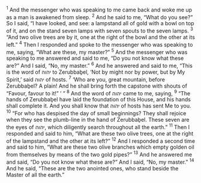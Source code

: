 <sup>1</sup> And the messenger who was speaking to me came back and woke me up as a man is awakened from sleep.
<sup>2</sup> And he said to me, “What do you see?” So I said, “I have looked, and see: a lampstand all of gold with a bowl on top of it, and on the stand seven lamps with seven spouts to the seven lamps.
<sup>3</sup> “And two olive trees are by it, one at the right of the bowl and the other at its left.”
<sup>4</sup> Then I responded and spoke to the messenger who was speaking to me, saying, “What are these, my master?”
<sup>5</sup> And the messenger who was speaking to me answered and said to me, “Do you not know what these are?” And I said, “No, my master.”
<sup>6</sup> And he answered and said to me, “This is the word of יהוה to Zerubbaḇel, ‘Not by might nor by power, but by My Spirit,’ said יהוה of hosts.
<sup>7</sup> ‘Who are you, great mountain, before Zerubbaḇel? A plain! And he shall bring forth the capstone with shouts of “Favour, favour to it!” ’ ”
<sup>8</sup> And the word of יהוה came to me, saying,
<sup>9</sup> “The hands of Zerubbaḇel have laid the foundation of this House, and his hands shall complete it. And you shall know that יהוה of hosts has sent Me to you.
<sup>10</sup> “For who has despised the day of small beginnings? They shall rejoice when they see the plumb-line in the hand of Zerubbaḇel. These seven are the eyes of יהוה, which diligently search throughout all the earth.”
<sup>11</sup> Then I responded and said to him, “What are these two olive trees, one at the right of the lampstand and the other at its left?”
<sup>12</sup> And I responded a second time and said to him, “What are these two olive branches which empty golden oil from themselves by means of the two gold pipes?”
<sup>13</sup> And he answered me and said, “Do you not know what these are?” And I said, “No, my master.”
<sup>14</sup> And he said, “These are the two anointed ones, who stand beside the Master of all the earth.”
